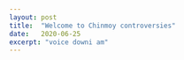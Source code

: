 ```yaml
---
layout: post
title:  "Welcome to Chinmoy controversies"
date:   2020-06-25
excerpt: "voice downi am"
---
```

